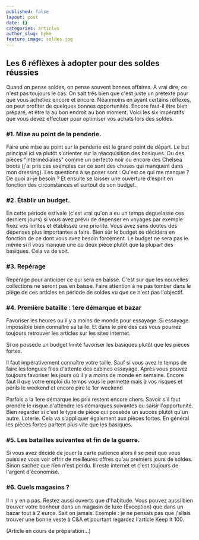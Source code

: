 ```yaml
---
published: false
layout: post
date: {}
categories: articles
author_slug: hyke
feature_image: soldes.jpg
---
```

## Les 6 réflèxes à adopter pour des soldes réussies

Quand on pense soldes, on pense souvent bonnes affaires. A vrai dire, ce n'est pas toujours le cas. On sait très bien que c'est juste un prétexte pour que vous achetiez encore et encore. Néanmoins en ayant certains réflexes, on peut profiter de quelques bonnes opportunités. Encore faut-il être bien préparé, et être la au bon endroit au bon moment.
Voici les six impératifs que vous devez effectuer pour optimiser vos achats lors des soldes.

### #1. Mise au point de la penderie.

Faire une mise au point sur la penderie est le grand point de départ. Le but principal ici va plutôt s'orienter sur la réacquisition des basiques. Ou des pièces "intermédiaires" comme un perfecto noir ou encore des Chelsea boots (j'ai pris ces exemples car ce sont des choses qui manquent dans mon dressing).
Les questions à se poser sont :
Qu'est ce qui me manque ? De quoi ai-je besoin ? Et ensuite se laisser une ouverture d'esprit en fonction des circonstances et surtout de son budget.

### #2. Établir un budget.

En cette période estivale (c'est vrai qu'on a eu un temps deguelasse ces derniers jours) si vous avez prévu de dépenser en voyages par exemple fixez vos limites et établissez une priorité. Vous avez sans doutes des dépenses plus importantes a faire.
Bien sûr le budget se décidera en fonction de ce dont vous avez besoin forcément. Le budget ne sera pas le même si il vous manque une ou deux pièce plutôt que la plupart des basiques. Cela va de soit.

### #3. Repérage 

Repérage pour anticiper ce qui sera en baisse. 
C'est sur que les nouvelles collections ne seront pas en baisse.
Faire attention à ne pas tomber dans le piège de ces articles en période de soldes vu que ce n'est pas l'objectif.

### #4. Première bataille : 1ere démarque et bazar

Favoriser les heures ou il y a moins de monde pour essayage. Si essayage impossible bien connaître sa taille. Et dans le pire des cas vous pourrez toujours retrouver les articles sur les sites internet.

Si on possède un budget limité favoriser les basiques plutôt que les pièces fortes. 

Il faut impérativement connaître votre taille. Sauf si vous avez le temps de faire les longues files d'attente des cabines essayage. Après vous pouvez toujours favoriser les jours où il y a moins de monde en semaine. Encore faut il que votre emploi du temps vous le permette mais à vos risques et périls le weekend et encore pire le 1er weekend

Parfois a la 1ere démarque les prix restent encore chers. Savoir s'il faut prendre le risque d'attendre les démarques suivantes ou saisir l'opportunité. Bien regarder si c'est le type de pièce qui possède un succès plutôt qu'un autre. Loterie. Cela va s'appliquer également aux pièces fortes. En général les pièces fortes partent plus vite que les basiques.

### #5. Les batailles suivantes et fin de la guerre.

Si vous avez décidé de jouer la carte patience alors il se peut que vous puissiez vous voir offrir de meilleures offres qu'au premiers jours de soldes. Sinon sachez que rien n'est perdu. Il reste internet et c'est toujours de l'argent d'économisé.

### #6. Quels magasins ?

Il n y en a pas. Restez aussi ouverts que d'habitude. Vous pouvez aussi bien trouver votre bonheur dans un magasin de luxe (Exception) que dans un bazar tout à 2 euros. Sait on jamais.
Exemple : je ne pensais pas que j'allais trouver une bonne veste à C&A et pourtant regardez l'article Keep It 100.

(Article en cours de préparation...)
